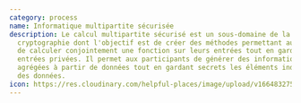 ```yaml
---
category: process
name: Informatique multipartite sécurisée
description: Le calcul multipartite sécurisé est un sous-domaine de la
  cryptographie dont l'objectif est de créer des méthodes permettant aux parties
  de calculer conjointement une fonction sur leurs entrées tout en gardant ces
  entrées privées. Il permet aux participants de générer des informations
  agrégées à partir de données tout en gardant secrets les éléments individuels
  des données.
icon: https://res.cloudinary.com/helpful-places/image/upload/v1664832754/dtpr-icons/process/encrypted_oedzbb.svg
---
```

